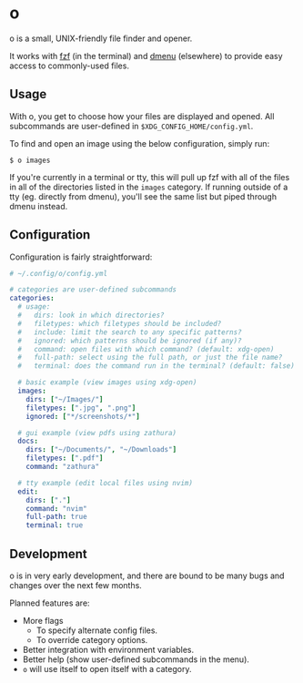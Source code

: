 # o

o is a small, UNIX-friendly file finder and opener.

It works with [fzf](https://github.com/junegunn/fzf) (in the terminal) and
[dmenu](https://tools.suckless.org/dmenu/) (elsewhere) to provide easy access to
commonly-used files.

## Usage

With o, you get to choose how your files are displayed and opened. All
subcommands are user-defined in `$XDG_CONFIG_HOME/config.yml`.

To find and open an image using the below configuration, simply run:

```shell
$ o images
```

If you're currently in a terminal or tty, this will pull up fzf with all of the
files in all of the directories listed in the `images` category. If running
outside of a tty (eg. directly from dmenu), you'll see the same list but piped
through dmenu instead.

## Configuration

Configuration is fairly straightforward:

```yaml
# ~/.config/o/config.yml

# categories are user-defined subcommands
categories:
  # usage:
  #   dirs: look in which directories?
  #   filetypes: which filetypes should be included?
  #   include: limit the search to any specific patterns?
  #   ignored: which patterns should be ignored (if any)?
  #   command: open files with which command? (default: xdg-open)
  #   full-path: select using the full path, or just the file name?
  #   terminal: does the command run in the terminal? (default: false)

  # basic example (view images using xdg-open)
  images:
    dirs: ["~/Images/"]
    filetypes: [".jpg", ".png"]
    ignored: ["*/screenshots/*"]

  # gui example (view pdfs using zathura)
  docs:
    dirs: ["~/Documents/", "~/Downloads"]
    filetypes: [".pdf"]
    command: "zathura"

  # tty example (edit local files using nvim)
  edit:
    dirs: ["."]
    command: "nvim"
    full-path: true
    terminal: true
```

## Development

o is in very early development, and there are bound to be many bugs and changes
over the next few months.

Planned features are:

- More flags
    - To specify alternate config files.
    - To override category options.
- Better integration with environment variables.
- Better help (show user-defined subcommands in the menu).
- `o` will use itself to open itself with a category.
